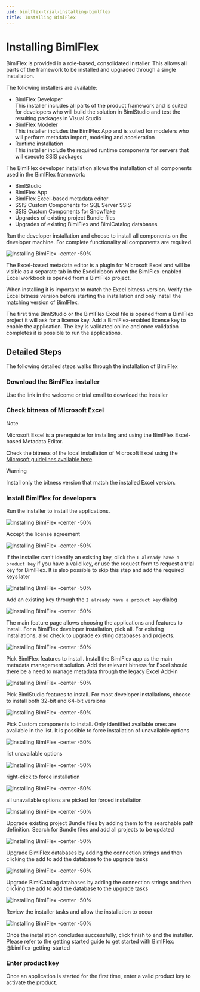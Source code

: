 ```yaml
---
uid: bimlflex-trial-installing-bimlflex
title: Installing BimlFlex
---
```

# Installing BimlFlex

BimlFlex is provided in a role-based, consolidated installer. This allows all parts of the framework to be installed and upgraded through a single installation.

The following installers are available:

* BimlFlex Developer  
    This installer includes all parts of the product framework and is suited for developers who will build the solution in BimlStudio and test the resulting packages in Visual Studio
* BimlFlex Modeler  
    This installer includes the BimlFlex App and is suited for modelers who will perform metadata import, modeling and acceleration
* Runtime installation  
    This installer include the required runtime components for servers that will execute SSIS packages

The BimlFlex developer installation allows the installation of all components used in the BimlFlex framework:

* BimlStudio
* BimlFlex App
* BimlFlex Excel-based metadata editor
* SSIS Custom Components for SQL Server SSIS
* SSIS Custom Components for Snowflake
* Upgrades of existing project Bundle files
* Upgrades of existing BimlFlex and BimlCatalog databases

Run the developer installation and choose to install all components on the developer machine. For complete functionality all components are required.

![Installing BimlFlex -center -50%](../user-guide/images/bimlflex-ss-v5-bimlflex-2019-installer-s4.png)

The Excel-based metadata editor is a plugin for Microsoft Excel and will be visible as a separate tab in the Excel ribbon when the BimlFlex-enabled Excel workbook is opened from a BimlFlex project.

When installing it is important to match the Excel bitness version. Verify the Excel bitness version before starting the installation and only install the matching version of BimlFlex.

The first time BimlStudio or the BimlFlex Excel file is opened from a BimlFlex project it will ask for a license key. Add a BimlFlex-enabled license key to enable the application. The key is validated online and once validation completes it is possible to run the applications.

## Detailed Steps

The following detailed steps walks through the installation of BimlFlex

### Download the BimlFlex installer

Use the link in the welcome or trial email to download the installer

### Check bitness of Microsoft Excel

> [!NOTE]
> Microsoft Excel is a prerequisite for installing and using the BimlFlex Excel-based Metadata Editor.

Check the bitness of the local installation of Microsoft Excel using the [Microsoft guidelines available here](https://support.office.com/en-us/article/About-Office-What-version-of-Office-am-I-using-932788B8-A3CE-44BF-BB09-E334518B8B19).

> [!WARNING]
> Install only the bitness version that match the installed Excel version.

### Install BimlFlex for developers

Run the installer to install the applications.

![Installing BimlFlex -center -50%](../user-guide/images/bimlflex-ss-v5-bimlflex-2019-installer-s1.png)

Accept the license agreement

![Installing BimlFlex -center -50%](../user-guide/images/bimlflex-ss-v5-bimlflex-2019-installer-s2.png)

If the installer can't identify an existing key, click the `I already have a product key` if you have a valid key, or use the request form to request a trial key for BimlFlex. It is also possible to skip this step and add the required keys later

![Installing BimlFlex -center -50%](../user-guide/images/bimlflex-ss-v5-bimlflex-2019-installer-s3.png)

Add an existing key through the `I already have a product key` dialog

![Installing BimlFlex -center -50%](../user-guide/images/bimlflex-ss-v5-bimlflex-2019-installer-s4.png)

The main feature page allows choosing the applications and features to install. For a BimlFlex developer installation, pick all. For existing installations, also check to upgrade existing databases and projects.

![Installing BimlFlex -center -50%](../user-guide/images/bimlflex-ss-v5-bimlflex-2019-installer-s5.png)

Pick BimlFlex features to install. Install the BimlFlex app as the main metadata management solution. Add the relevant bitness for Excel should there be a need to manage metadata through the legacy Excel Add-in

![Installing BimlFlex -center -50%](../user-guide/images/bimlflex-ss-v5-bimlflex-2019-installer-s6.png)

Pick BimlStudio features to install. For most developer installations, choose to install both 32-bit and 64-bit versions

![Installing BimlFlex -center -50%](../user-guide/images/bimlflex-ss-v5-bimlflex-2019-installer-s7.png)

Pick Custom components to install. Only identified available ones are available in the list. It is possible to force installation of unavailable options

![Installing BimlFlex -center -50%](../user-guide/images/bimlflex-ss-v5-bimlflex-2019-installer-s8.png)

list unavailable options

![Installing BimlFlex -center -50%](../user-guide/images/bimlflex-ss-v5-bimlflex-2019-installer-s9.png)

right-click to force installation

![Installing BimlFlex -center -50%](../user-guide/images/bimlflex-ss-v5-bimlflex-2019-installer-s10.png)

all unavailable options are picked for forced installation

![Installing BimlFlex -center -50%](../user-guide/images/bimlflex-ss-v5-bimlflex-2019-installer-s11.png)

Upgrade existing project Bundle files by adding them to the searchable path definition. Search for Bundle files and add all projects to be updated

![Installing BimlFlex -center -50%](../user-guide/images/bimlflex-ss-v5-bimlflex-2019-installer-s12.png)

Upgrade BimlFlex databases by adding the connection strings and then clicking the add to add the database to the upgrade tasks

![Installing BimlFlex -center -50%](../user-guide/images/bimlflex-ss-v5-bimlflex-2019-installer-s13.png)

Upgrade BimlCatalog databases by adding the connection strings and then clicking the add to add the database to the upgrade tasks

![Installing BimlFlex -center -50%](../user-guide/images/bimlflex-ss-v5-bimlflex-2019-installer-s14.png)

Review the installer tasks and allow the installation to occur

![Installing BimlFlex -center -50%](../user-guide/images/bimlflex-ss-v5-bimlflex-2019-installer-s15.png)

Once the installation concludes successfully, click finish to end the installer. Please refer to the getting started guide to get started with BimlFlex: @bimlflex-getting-started

### Enter product key

Once an application is started for the first time, enter a valid product key to activate the product.
